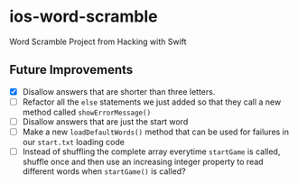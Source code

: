 # ios-word-scramble
Word Scramble Project from Hacking with Swift

## Future Improvements

- [x] Disallow answers that are shorter than three letters.
- [ ] Refactor all the `else` statements we just added so that they call a new method called `showErrorMessage()`
- [ ] Disallow answers that are just the start word
- [ ] Make a new `loadDefaultWords()` method that can be used for failures in our `start.txt` loading code
- [ ] Instead of shuffling the complete array everytime `startGame` is called, shuffle once and then use an increasing integer property to read different words when `startGame()` is called?
